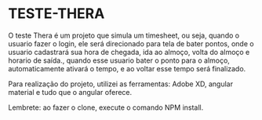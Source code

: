 # TESTE-THERA

O teste Thera é um projeto que simula um timesheet, ou seja, quando o usuario fazer o login, ele será direcionado para tela de bater pontos, onde o usuario cadastrará sua hora de chegada, ida ao almoço, volta do almoço e horario de saída., quando esse usuario bater o ponto para o almoço, automaticamente ativará o tempo, e ao voltar esse tempo será finalizado. 

Para realização do projeto, utilizei as ferramentas: Adobe XD, angular material e tudo que o angular oferece.

Lembrete: ao fazer o clone, execute o comando NPM install.

